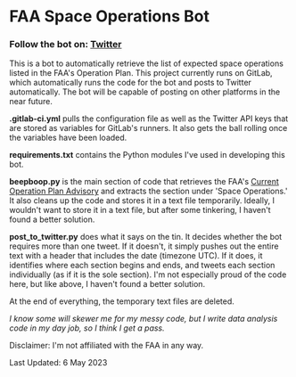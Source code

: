 # FAA Space Operations Bot
<h3>Follow the bot on: <a href="https://twitter.com/FAASpaceOpsBot">Twitter</a></h3>

This is a bot to automatically retrieve the list of expected space operations listed in the FAA's Operation Plan. This project currently runs on GitLab, which automatically runs the code for the bot and posts to Twitter automatically. The bot will be capable of posting on other platforms in the near future.

<b>.gitlab-ci.yml</b> pulls the configuration file as well as the Twitter API keys that are stored as variables for GitLab's runners. It also gets the ball rolling once the variables have been loaded.

<b>requirements.txt</b> contains the Python modules I've used in developing this bot.

<b>beepboop.py</b> is the main section of code that retrieves the FAA's <a href="https://www.fly.faa.gov/adv/adv_spt.jsp">Current Operation Plan Advisory</a> and extracts the section under 'Space Operations.' It also cleans up the code and stores it in a text file temporarily. Ideally, I wouldn't want to store it in a text file, but after some tinkering, I haven't found a better solution.

<b>post_to_twitter.py</b> does what it says on the tin. It decides whether the bot requires more than one tweet. If it doesn't, it simply pushes out the entire text with a header that includes the date (timezone UTC). If it does, it identifies where each section begins and ends, and tweets each section individually (as if it is the sole section). I'm not especially proud of the code here, but like above, I haven't found a better solution. 

At the end of everything, the temporary text files are deleted.

<i>I know some will skewer me for my messy code, but I write data analysis code in my day job, so I think I get a pass.</i>

Disclaimer: I'm not affiliated with the FAA in any way.

Last Updated: 6 May 2023
